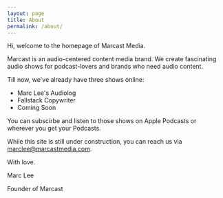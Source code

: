```yaml
---
layout: page
title: About
permalink: /about/
---
```


Hi, welcome to the homepage of Marcast Media.

Marcast is an audio-centered content media brand. We create fascinating audio shows for podcast-lovers and brands who need audio content.

Till now, we've already have three shows online:

- Marc Lee's Audiolog
- Fallstack Copywriter
- Coming Soon

You can subscirbe and listen to those shows on Apple Podcasts or wherever you get your Podcasts.

While this site is still under construction, you can reach us via marclee@marcastmedia.com.

With love.

Marc Lee

Founder of Marcast


